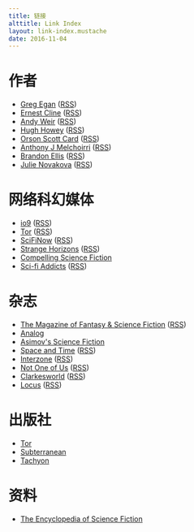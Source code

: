 ```yaml
---
title: 链接
alttitle: Link Index
layout: link-index.mustache
date: 2016-11-04
---
```


# 作者

- [Greg Egan](http://gregegan.net) ([RSS](http://gregegan.customer.netspace.net.au/feed.rss))
- [Ernest Cline](http://www.ernestcline.com/) ([RSS](http://www.ernestcline.com/blog/feed/))
- [Andy Weir](http://www.galactanet.com/writing.html) ([RSS](http://www.galactanet.com/feed.xml))
- [Hugh Howey](http://www.hughhowey.com/) ([RSS](http://www.hughhowey.com/feed/))
- [Orson Scott Card](http://www.hatrack.com/) ([RSS](http://www.hatrack.com/feed.xml))
- [Anthony J Melchoirri](http://anthonyjmelchiorri.com/) ([RSS](http://anthonyjmelchiorri.com/?feed=rss2))
- [Brandon Ellis](http://brandon-ellis.com/) ([RSS](http://brandon-ellis.com/feed/))
- [Julie Novakova](https://www.julienovakova.com/) ([RSS](https://www.julienovakova.com/feed/))

# 网络科幻媒体

- [io9](https://io9.gizmodo.com) ([RSS](http://feeds.gawker.com/io9/full))
- [Tor](https://www.tor.com) ([RSS](https://www.tor.com/feed/))
- [SciFiNow](https://www.scifinow.co.uk/) ([RSS](https://www.scifinow.co.uk/feed/))
- [Strange Horizons](http://www.strangehorizons.com/) ([RSS](http://strangehorizons.com/feed/))
- [Compelling Science Fiction](http://compellingsciencefiction.com/)
- [Sci-fi Addicts](http://scifiaddicts.com/) ([RSS](http://scifiaddicts.com/feed/))

# 杂志

- [The Magazine of Fantasy & Science Fiction](https://www.sfsite.com/fsf/) ([RSS](https://www.sfsite.com/fsf/blog/feed/))
- [Analog](https://www.analogsf.com/)
- [Asimov's Science Fiction](http://www.asimovs.com/)
- [Space and Time](http://www.spaceandtimemagazine.com/) ([RSS](http://www.spaceandtimemagazine.com/feed/))
- [Interzone](http://ttapress.com/interzone/) ([RSS](http://ttapress.com/interzone/feed/))
- [Not One of Us](https://not-one-of-us.pub/) ([RSS](https://not-one-of-us.pub/feed/))
- [Clarkesworld](http://clarkesworldmagazine.com/) ([RSS](http://clarkesworldmagazine.com/feed/))
- [Locus](http://www.locusmag.com/index.php) ([RSS](http://www.locusmag.com/News/feed/))

# 出版社

- [Tor](http://publishing.tor.com)
- [Subterranean](http://subterraneanpress.com/)
- [Tachyon](https://tachyonpublications.com/)

# 资料

- [The Encyclopedia of Science Fiction](http://www.sf-encyclopedia.com/)
